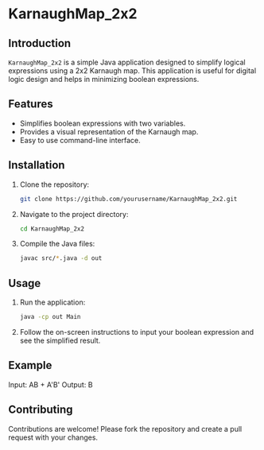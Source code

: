 # KarnaughMap_2x2

## Introduction
`KarnaughMap_2x2` is a simple Java application designed to simplify logical expressions using a 2x2 Karnaugh map. This application is useful for digital logic design and helps in minimizing boolean expressions.

## Features
- Simplifies boolean expressions with two variables.
- Provides a visual representation of the Karnaugh map.
- Easy to use command-line interface.

## Installation
1. Clone the repository:
    ```bash
    git clone https://github.com/yourusername/KarnaughMap_2x2.git
    ```
2. Navigate to the project directory:
    ```bash
    cd KarnaughMap_2x2
    ```
3. Compile the Java files:
    ```bash
    javac src/*.java -d out
    ```

## Usage
1. Run the application:
    ```bash
    java -cp out Main
    ```
2. Follow the on-screen instructions to input your boolean expression and see the simplified result.

## Example
Input:  AB + A'B'
Output: B

## Contributing
Contributions are welcome! Please fork the repository and create a pull request with your changes.
